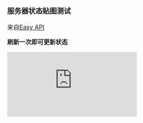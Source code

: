 ### 服务器状态贴图测试

来自[Easy API](https://api.imlazy.ink/#mcstatus.html)

**刷新一次即可更新状态**

![](https://api.imlazy.ink/mcapi/img.php?host=cz.heigeyuan.com&port=55555&name=heigeyuan)
